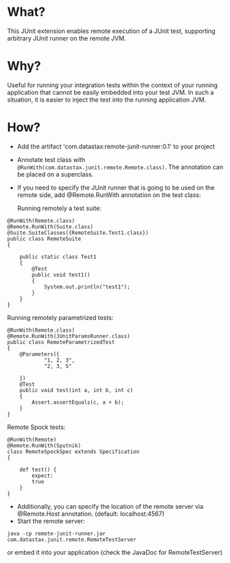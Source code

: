 What?
====

This JUnit extension enables remote execution of a JUnit test, supporting arbitrary JUnit runner on the remote JVM.

Why?
====

Useful for running your integration tests within the context of your running application that cannot be easily embedded into your test JVM.
In such a situation, it is easier to inject the test into the running application JVM.

How?
====

- Add the artifact 'com.datastax:remote-junit-runner:0.1' to your project
- Annotate test class with `@RunWith(com.datastax.junit.remote.Remote.class)`. 
  The annotation can be placed on a superclass.
- If you need to specify the JUnit runner that is going to be used on the remote side, 
  add @Remote.RunWith annotation on the test class:
  
  Running remotely a test suite:
   
```
@RunWith(Remote.class)
@Remote.RunWith(Suite.class)
@Suite.SuiteClasses({RemoteSuite.Test1.class})
public class RemoteSuite
{

    public static class Test1
    {
        @Test
        public void test1()
        {
            System.out.println("test1");
        }
    }
}
```

  Running remotely parametrized tests:
  
```
@RunWith(Remote.class)
@Remote.RunWith(JUnitParamsRunner.class)
public class RemoteParametrizedTest
{
    @Parameters({
            "1, 2, 3",
            "2, 3, 5"

    })
    @Test
    public void test(int a, int b, int c)
    {
        Assert.assertEquals(c, a + b);
    }
}
```

  Remote Spock tests:
  
```
@RunWith(Remote)
@Remote.RunWith(Sputnik)
class RemoteSpockSpec extends Specification
{

    def test() {
        expect:
        true
    }
}
```  

- Additionally, you can specify the location of the remote server via @Remote.Host annotation. (default: localhost:4567)
- Start the remote server:

```
java -cp remote-junit-runner.jar com.datastax.junit.remote.RemoteTestServer
```

or embed it into your application (check the JavaDoc for RemoteTestServer)
